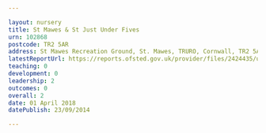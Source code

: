 ```yaml
---

layout: nursery
title: St Mawes & St Just Under Fives
urn: 102868
postcode: TR2 5AR
address: St Mawes Recreation Ground, St. Mawes, TRURO, Cornwall, TR2 5AR
latestReportUrl: https://reports.ofsted.gov.uk/provider/files/2424435/urn/102868.pdf
teaching: 0
development: 0
leadership: 2
outcomes: 0
overall: 2
date: 01 April 2018 
datePublish: 23/09/2014

---
```

